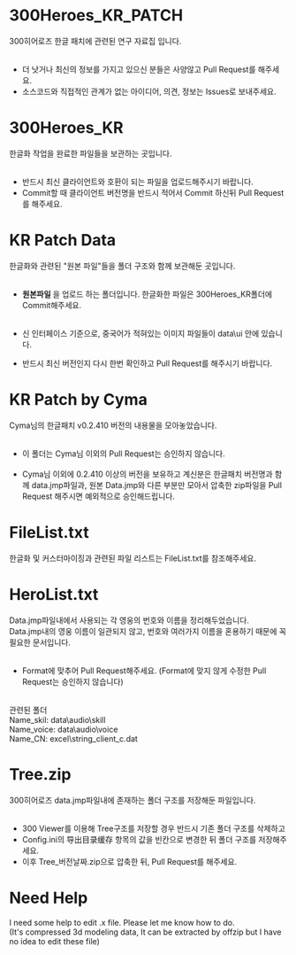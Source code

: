 # 300Heroes_KR_PATCH
300히어로즈 한글 패치에 관련된 연구 자료집 입니다.<br/><br/>

- 더 낫거나 최신의 정보를 가지고 있으신 분들은 사양않고 Pull Request를 해주세요.<br/>
- 소스코드와 직접적인 관계가 없는 아이디어, 의견, 정보는 Issues로 보내주세요.


# 300Heroes_KR
한글화 작업을 완료한 파일들을 보관하는 곳입니다.<br/><br/>

- 반드시 최신 클라이언트와 호환이 되는 파일을 업로드해주시기 바랍니다. <br/>
- Commit할 때 클라이언트 버전명을 반드시 적어서 Commit 하신뒤 Pull Request를 해주세요.


# KR Patch Data
한글화와 관련된 "원본 파일"들을 폴더 구조와 함께 보관해둔 곳입니다. <br/><br/>

- <b> 원본파일 </b>을 업로드 하는 폴더입니다. 한글화한 파일은 300Heroes_KR폴더에 Commit해주세요. <br/><br/>

- 신 인터페이스 기준으로, 중국어가 적혀있는 이미지 파일들이 data\ui 안에 있습니다.<br/>
- 반드시 최신 버전인지 다시 한번 확인하고 Pull Request를 해주시기 바랍니다.


# KR Patch by Cyma
Cyma님의 한글패치 v0.2.410 버전의 내용물을 모아놓았습니다.<br/><br/>

- 이 폴더는 Cyma님 이외의 Pull Request는 승인하지 않습니다. <br/><br/>
- Cyma님 이외에 0.2.410 이상의 버전을 보유하고 계신분은 한글패치 버전명과 함께 data.jmp파일과,
원본 Data.jmp와 다른 부분만 모아서 압축한 zip파일을 Pull Request 해주시면 예외적으로 승인해드립니다.


# FileList.txt
한글화 및 커스터마이징과 관련된 파일 리스트는 FileList.txt를 참조해주세요.


# HeroList.txt
Data.jmp파일내에서 사용되는 각 영웅의 번호와 이름을 정리해두었습니다. <br/>
Data.jmp내의 영웅 이름이 일관되지 않고, 번호와 여러가지 이름을 혼용하기 때문에 꼭 필요한 문서입니다. <br/><br/>

- Format에 맞추어 Pull Request해주세요. (Format에 맞지 않게 수정한 Pull Request는 승인하지 않습니다) <br/><br/>

관련된 폴더 <br/>
Name_skil:  data\audio\skill <br/>
Name_voice: data\audio\voice <br/>
Name_CN: excel\string_client_c.dat


# Tree.zip
300히어로즈 data.jmp파일내에 존재하는 폴더 구조를 저장해둔 파일입니다. <br/> <br/>

- 300 Viewer를 이용해 Tree구조를 저장할 경우 반드시 기존 폴더 구조를 삭제하고 <br/>
- Config.ini의 导出目录缓存 항목의 값을 빈칸으로 변경한 뒤 폴더 구조를 저장해주세요. <br/>
- 이후 Tree_버전날짜.zip으로 압축한 뒤, Pull Request를 해주세요.<br/>


# Need Help
I need some help to edit .x file. Please let me know how to do. <br/>
(It's compressed 3d modeling data, It can be extracted by offzip but I have no idea to edit these file)
